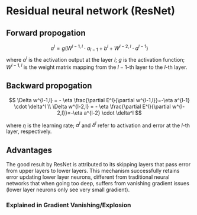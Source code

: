 # Residual neural network (ResNet)

## Forward propogation

$$
a^l=g(W^{l-1,l} \cdot a_{l-1} + b^l + W^{l-2,l} \cdot a^{l-1})
$$
where $a^l$ is the activation output at the layer $l$; $g$ is the activation function;  $W^{l-1,l}$ is the weight matrix mapping from the $l-1$-th layer to the $l$-th layer.

## Backward propogation

$$
\Delta w^{l-1,l} = - \eta \frac{\partial E^l}{\partial w^{l-1,l}}=-\eta a^{l-1} \cdot \delta^l \\
\Delta w^{l-2,l} = - \eta \frac{\partial E^l}{\partial w^{l-2,l}}=-\eta a^{l-2} \cdot \delta^l
$$

where $\eta$ is the learning rate; $a^l$ and $\delta^l$ refer to activation and error at the $l$-th layer, respectively.

## Advantages

The good result by ResNet is attributed to its skipping layers that pass error from upper layers to lower layers.
This mechanism successfully retains error updating lower layer neurons, different from traditional neural networks that when going too deep, suffers from vanishing gradient issues (lower layer neurons only see very small gradient).

### Explained in Gradient Vanishing/Explosion


